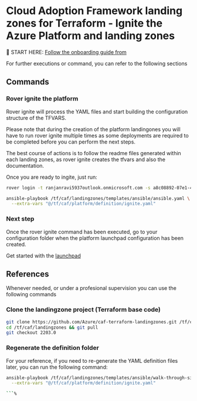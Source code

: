 # Cloud Adoption Framework landing zones for Terraform - Ignite the Azure Platform and landing zones


:rocket: START HERE: [Follow the onboarding guide from](https://aztfmod.github.io/documentation/docs/enterprise-scale/landingzones/platform/org-setup)


For further executions or command, you can refer to the following sections

## Commands

### Rover ignite the platform

Rover ignite will  process the YAML files and start building the configuration structure of the TFVARS. 

Please note that during the creation of the platform landingones you will have to run rover ignite multiple times as some deployments are required to be completed before you can perform the next steps. 

The best course of actions is to follow the readme files generated within each landing zones, as rover ignite creates the tfvars and also the documentation.

Once you are ready to ingite, just run:

```bash
rover login -t ranjanravi5937outlook.onmicrosoft.com -s a8c08892-07e1-44cb-b7ec-c71cd3e04452

ansible-playbook /tf/caf/landingzones/templates/ansible/ansible.yaml \
  --extra-vars "@/tf/caf/platform/definition/ignite.yaml"

```

### Next step

Once the rover ignite command has been executed, go to your configuration folder when the platform launchpad configuration has been created.

Get started with the [launchpad](/tf/caf/platform/definition/level0/launchpad)



## References

Whenever needed, or under a profesional supervision you can use the following commands

### Clone the landingzone project (Terraform base code)

```bash
git clone https://github.com/Azure/caf-terraform-landingzones.git /tf/caf/landingzones
cd /tf/caf/landingzones && git pull
git checkout 2203.0

```

### Regenerate the definition folder

For your reference, if you need to re-generate the YAML definition files later, you can run the following command: 

```bash
ansible-playbook /tf/caf/landingzones/templates/ansible/walk-through-single.yaml \
  --extra-vars "@/tf/caf/platform/definition/ignite.yaml"

```%       
